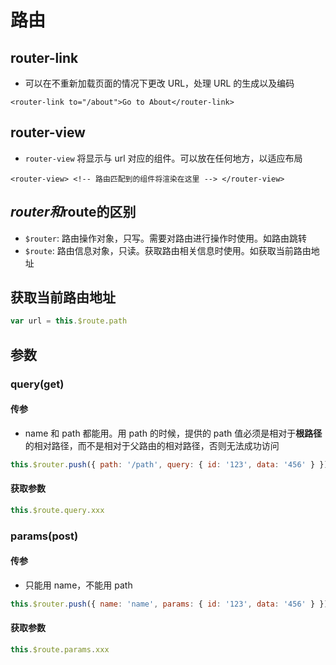 # 路由

## router-link

- 可以在不重新加载页面的情况下更改 URL，处理 URL 的生成以及编码

```vue
<router-link to="/about">Go to About</router-link>
```

## router-view

- `router-view` 将显示与 url 对应的组件。可以放在任何地方，以适应布局

```vue
<router-view> <!-- 路由匹配到的组件将渲染在这里 --> </router-view>
```

## $router和$route的区别

- `$router`: 路由操作对象，只写。需要对路由进行操作时使用。如路由跳转
- `$route`: 路由信息对象，只读。获取路由相关信息时使用。如获取当前路由地址

## 获取当前路由地址

```javascript
var url = this.$route.path
```

## 参数

### query(get)

#### 传参

- name 和 path 都能用。用 path 的时候，提供的 path 值必须是相对于**根路径**的相对路径，而不是相对于父路由的相对路径，否则无法成功访问

```javascript
this.$router.push({ path: '/path', query: { id: '123', data: '456' } })
```

#### 获取参数

```js
this.$route.query.xxx
```

### params(post)

#### 传参

- 只能用 name，不能用 path

```javascript
this.$router.push({ name: 'name', params: { id: '123', data: '456' } })
```

#### 获取参数

```js
this.$route.params.xxx
```

